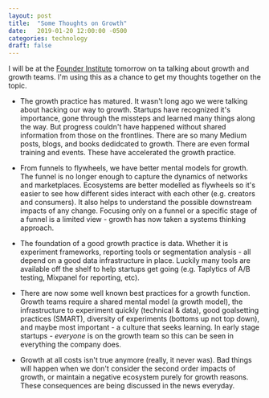 ```yaml
---
layout: post
title:  "Some Thoughts on Growth"
date:   2019-01-20 12:00:00 -0500
categories: technology
draft: false
---
```


I will be at the [Founder Institute](https://fi.co/curriculum/5801) tomorrow on ta talking about growth and growth teams. I'm using this as a chance to get my thoughts together on the topic. 

* The growth practice has matured. It wasn't long ago we were talking about hacking our way to growth. Startups have recognized it's importance, gone through the missteps and learned many things along the way. But progress couldn't have happened without shared information from those on the frontlines. There are so many Medium posts, blogs, and books dedidcated to growth. There are even formal training and events. These have accelerated the growth practice.

* From funnels to flywheels, we have better mental models for growth. The funnel is no longer enough to capture the dynamics of networks and marketplaces. Ecosystems are better modelled as flywheels so it's easier to see how different sides interact with each other (e.g. creators and consumers). It also helps to understand the possible downstream impacts of any change. Focusing only on a funnel or a specific stage of a funnel is a limited view - growth has now taken a systems thinking approach.

* The foundation of a good growth practice is data. Whether it is experiment frameworks, reporting tools or segmentation analysis - all depend on a good data infrastructure in place. Luckily many tools are available off the shelf to help startups get going (e.g. Taplytics of A/B testing, Mixpanel for reporting, etc).

* There are now some well known best practices for a growth function. Growth teams require a shared mental model (a growth model), the infrastructure to experiment quickly (technical & data), good goalsetting practices (SMART), diversity of experiments (bottoms up not top down), and maybe most important - a culture that seeks learning. In early stage startups - _everyone_ is on the growth team so this can be seen in everything the company does.

* Growth at all costs isn't true anymore (really, it never was). Bad things will happen when we don't consider the second order impacts of growth, or maintain a negative ecosystem purely for growth reasons. These consequences are being discussed in the news everyday. 